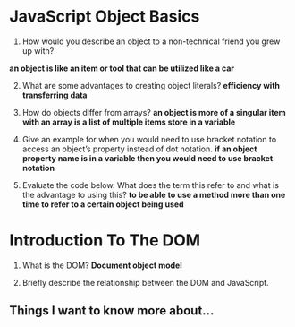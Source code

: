 # JavaScript Object Basics

1. How would you describe an object to a non-technical friend you grew up with?

**an object is like an item or tool that can be utilized like a car**

2. What are some advantages to creating object literals?
**efficiency with transferring data**

3. How do objects differ from arrays?
**an object is more of a singular item with an array is a list of multiple items store in a variable**

4. Give an example for when you would need to use bracket notation to access an object’s property instead of dot notation.
**if an object property name is in a variable then you would need to use bracket notation**

5. Evaluate the code below. What does the term this refer to and what is the advantage to using this?
**to be able to use a method more than one time to refer to a certain object being used**

# Introduction To The DOM

1. What is the DOM?
**Document object model**

2. Briefly describe the relationship between the DOM and JavaScript.


## Things I want to know more about...